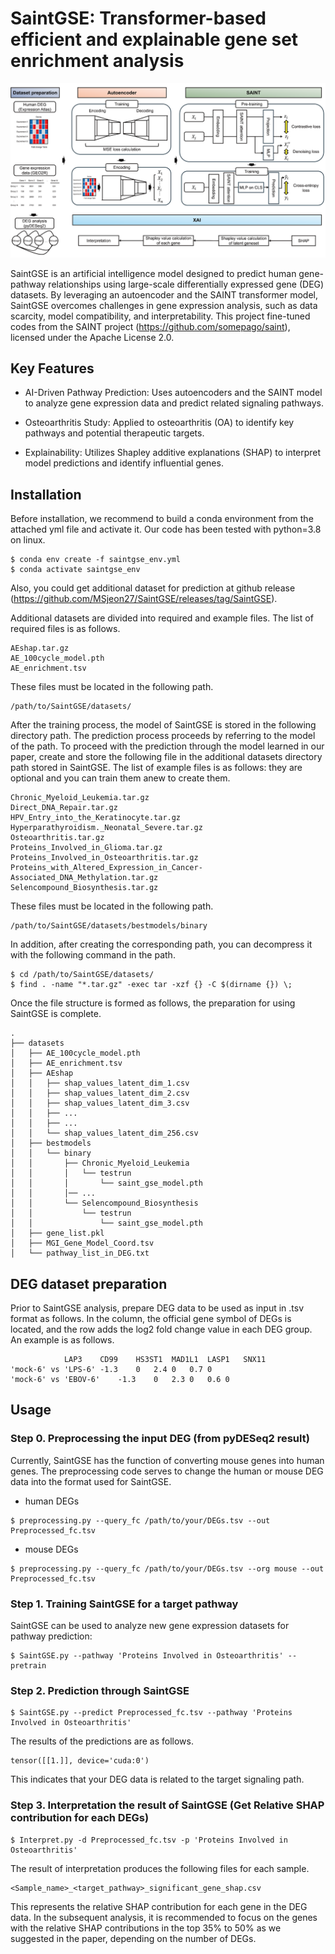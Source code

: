 # SaintGSE: Transformer-based efficient and explainable gene set enrichment analysis

![Overview](pipeline.png)

SaintGSE is an artificial intelligence model designed to predict human gene-pathway relationships using large-scale differentially expressed gene (DEG) datasets. By leveraging an autoencoder and the SAINT transformer model, SaintGSE overcomes challenges in gene expression analysis, such as data scarcity, model compatibility, and interpretability. This project fine-tuned codes from the SAINT project (https://github.com/somepago/saint), licensed under the Apache License 2.0. 


## Key Features

  * AI-Driven Pathway Prediction: Uses autoencoders and the SAINT model to analyze gene expression data and predict related signaling pathways.

  * Osteoarthritis Study: Applied to osteoarthritis (OA) to identify key pathways and potential therapeutic targets.

  * Explainability: Utilizes Shapley additive explanations (SHAP) to interpret model predictions and identify influential genes.


## Installation

Before installation, we recommend to build a conda environment from the attached yml file and activate it.
Our code has been tested with python=3.8 on linux.

```
$ conda env create -f saintgse_env.yml
$ conda activate saintgse_env
```

Also, you could get additional dataset for prediction at github release (https://github.com/MSjeon27/SaintGSE/releases/tag/SaintGSE).

Additional datasets are divided into required and example files.
The list of required files is as follows.

```
AEshap.tar.gz
AE_100cycle_model.pth
AE_enrichment.tsv
```

These files must be located in the following path.

```
/path/to/SaintGSE/datasets/
```

After the training process, the model of SaintGSE is stored in the following directory path. The prediction process proceeds by referring to the model of the path. To proceed with the prediction through the model learned in our paper, create and store the following file in the additional datasets directory path stored in SaintGSE. The list of example files is as follows: they are optional and you can train them anew to create them.

```
Chronic_Myeloid_Leukemia.tar.gz
Direct_DNA_Repair.tar.gz
HPV_Entry_into_the_Keratinocyte.tar.gz
Hyperparathyroidism._Neonatal_Severe.tar.gz
Osteoarthritis.tar.gz
Proteins_Involved_in_Glioma.tar.gz
Proteins_Involved_in_Osteoarthritis.tar.gz
Proteins_with_Altered_Expression_in_Cancer-Associated_DNA_Methylation.tar.gz
Selencompound_Biosynthesis.tar.gz
```

These files must be located in the following path.

```
/path/to/SaintGSE/datasets/bestmodels/binary
```

In addition, after creating the corresponding path, you can decompress it with the following command in the path.

```
$ cd /path/to/SaintGSE/datasets/
$ find . -name "*.tar.gz" -exec tar -xzf {} -C $(dirname {}) \;
```

Once the file structure is formed as follows, the preparation for using SaintGSE is complete.

```
.
├── datasets
│   ├── AE_100cycle_model.pth
│   ├── AE_enrichment.tsv
│   ├── AEshap
│   │   ├── shap_values_latent_dim_1.csv
│   │   ├── shap_values_latent_dim_2.csv
│   │   ├── shap_values_latent_dim_3.csv
│   │   ├── ...
│   │   ├── ...
│   │   └── shap_values_latent_dim_256.csv
│   ├── bestmodels
│   │   └── binary
│   │       ├── Chronic_Myeloid_Leukemia
│   │       │   └── testrun
│   │       │       └── saint_gse_model.pth
│   │       │── ...
│   │       └── Selencompound_Biosynthesis
│   │           └── testrun
│   │               └── saint_gse_model.pth
│   ├── gene_list.pkl
│   ├── MGI_Gene_Model_Coord.tsv
│   └── pathway_list_in_DEG.txt
```

## DEG dataset preparation
Prior to SaintGSE analysis, prepare DEG data to be used as input in .tsv format as follows. In the column, the official gene symbol of DEGs is located, and the row adds the log2 fold change value in each DEG group. An example is as follows.

```
			LAP3	CD99	HS3ST1	MAD1L1	LASP1	SNX11
'mock-6' vs 'LPS-6'	-1.3	0	2.4	0	0.7	0
'mock-6' vs 'EBOV-6'	-1.3	0	2.3	0	0.6	0
```

## Usage

### Step 0. Preprocessing the input DEG (from pyDESeq2 result)

Currently, SaintGSE has the function of converting mouse genes into human genes. The preprocessing code serves to change the human or mouse DEG data into the format used for SaintGSE.

* human DEGs
```
$ preprocessing.py --query_fc /path/to/your/DEGs.tsv --out Preprocessed_fc.tsv
```

* mouse DEGs
```
$ preprocessing.py --query_fc /path/to/your/DEGs.tsv --org mouse --out Preprocessed_fc.tsv
```


### Step 1. Training SaintGSE for a target pathway

SaintGSE can be used to analyze new gene expression datasets for pathway prediction:

```
$ SaintGSE.py --pathway 'Proteins Involved in Osteoarthritis' --pretrain
```


### Step 2. Prediction through SaintGSE

```
$ SaintGSE.py --predict Preprocessed_fc.tsv --pathway 'Proteins Involved in Osteoarthritis'
```

The results of the predictions are as follows.

```
tensor([[1.]], device='cuda:0')
```

This indicates that your DEG data is related to the target signaling path.



### Step 3. Interpretation the result of SaintGSE (Get Relative SHAP contribution for each DEGs)
```
$ Interpret.py -d Preprocessed_fc.tsv -p 'Proteins Involved in Osteoarthritis'
```

The result of interpretation produces the following files for each sample.

```
<Sample_name>_<target_pathway>_significant_gene_shap.csv
```

This represents the relative SHAP contribution for each gene in the DEG data. In the subsequent analysis, it is recommended to focus on the genes with the relative SHAP contributions in the top 35% to 50% as we suggested in the paper, depending on the number of DEGs.
